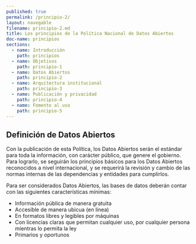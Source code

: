 ```yaml
---
published: true
permalink: /principio-2/
layout: navegable
filename: principio-2.md
title: Los principios de la Política Nacional de Datos Abiertos
doc-name: principios
sections:
  - name: Introducción
    path: principios
  - name: Objetivos
    path: principio-1
  - name: Datos Abiertos
    path: principio-2
  - name: Arquitectura institucional
    path: principio-3
  - name: Publicación y privacidad
    path: principio-4
  - name: Fomento al uso
    path: principio-5
---
```


## Definición de Datos Abiertos

Con la publicación de esta Política, los Datos Abiertos serán el estándar para toda la información, con carácter público, que genere el gobierno. Para lograrlo, se seguirán los principios básicos para los Datos Abiertos reconocidos a nivel internacional, y se requerirá la revisión y cambio de las normas internas de las dependencias y entidades para cumplirlos.

Para ser considerados Datos Abiertos, las bases de datos deberán contar con las siguientes características mínimas:

* Información pública de manera gratuita
* Accesible de manera ubicua (en línea)
* En formatos libres y legibles por máquinas
* Con licencias claras que permitan cualquier uso, por cualquier persona mientras lo permita la ley
* Primarios y oportunos

